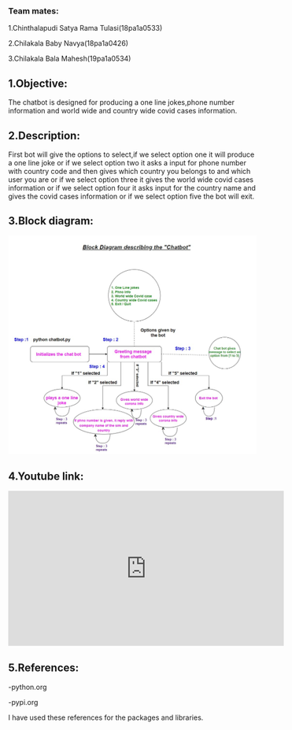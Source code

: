 <h3>Team mates:</h3>

1.Chinthalapudi Satya Rama Tulasi(18pa1a0533)

2.Chilakala Baby Navya(18pa1a0426)

3.Chilakala Bala Mahesh(19pa1a0534)

<h2>1.Objective:</h2>

The chatbot is designed for producing a one line jokes,phone number information and world wide and country wide covid cases information.

<h2>2.Description:</h2>

First bot will give the options to select,if we select option one it will produce a one line joke or if we select option two it asks a input for phone number with country code and then gives which country you belongs to and which user you are or if we select option three it gives the world wide covid cases information or if we select option four it asks input for the country name and gives the covid cases information or if we select option five the bot will exit.

<h2>3.Block diagram:</h2>

<img src='Block diagram image.jpg'>

<h2>4.Youtube link:</h2>

<iframe width="560" height="315" src="https://www.youtube.com/embed/m3j3PR1-5Ek" frameborder="0" allow="accelerometer; autoplay; clipboard-write; encrypted-media; gyroscope; picture-in-picture" allowfullscreen></iframe>

<h2>5.References:</h2>

  -python.org
  
  -pypi.org

I have used these references for the packages and libraries.
